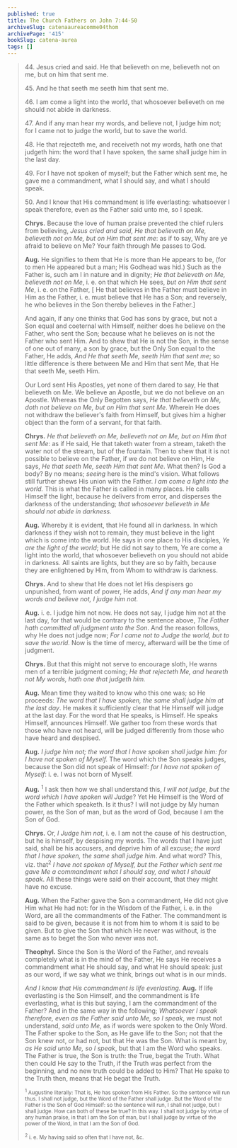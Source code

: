 ```yaml
---
published: true
title: The Church Fathers on John 7:44-50
archiveSlug: catenaaureacomme04thom
archivePage: '415'
bookSlug: catena-aurea
tags: []
---
```


> 44\. Jesus cried and said. He that believeth on me, believeth not on me, but on him that sent me.
>
> 45\. And he that seeth me seeth him that sent me.
>
> 46\. I am come a light into the world, that whosoever believeth on me should not abide in darkness.
>
> 47\. And if any man hear my words, and believe not, I judge him not; for I came not to judge the world, but to save the world.
>
> 48\. He that rejecteth me, and receiveth not my words, hath one that judgeth him: the word that I have spoken, the same shall judge him in the last day.
>
> 49\. For I have not spoken of myself; but the Father which sent me, he gave me a commandment, what I should say, and what I should speak.
>
> 50\. And I know that His commandment is life everlasting: whatsoever I speak therefore, even as the Father said unto me, so I speak.
>
> **Chrys.** Because the love of human praise prevented the chief rulers from believing, *Jesus cried and said, He that believeth on Me, believeth not on Me, but on Him that sent me*: as if to say, Why are ye afraid to believe on Me? Your faith through Me passes to God.
>
> **Aug.** He signifies to them that He is more than He appears to be, (for to men He appeared but a man; His Godhead was hid.) Such as the Father is, such am I in nature and in dignity; *He that believeth on Me, believeth not on Me*, i. e. on that which He sees, *but on Him that sent Me*, i. e. on the Father, [ He that believes in the Father must believe in Him as the Father, i. e. must believe that He has a Son; and reversely, he who believes in the Son thereby believes in the Father.]
>
> And again, if any one thinks that God has sons by grace, but not a Son equal and coeternal with Himself, neither does he believe on the Father, who sent the Son; because what he believes on is not the Father who sent Him. And to shew that He is not the Son, in the sense of one out of many, a son by grace, but the Only Son equal to the Father, He adds, *And He that seeth Me, seeth Him that sent me*; so little difference is there between Me and Him that sent Me, that He that seeth Me, seeth Him.
>
> Our Lord sent His Apostles, yet none of them dared to say, He that believeth on Me. We believe an Apostle, but we do not believe on an Apostle. Whereas the Only Begotten says, *He that believeth on Me, doth not believe on Me, but on Him that sent Me*. Wherein He does not withdraw the believer's faith from Himself, but gives him a higher object than the form of a servant, for that faith.
>
> **Chrys.** *He that believeth on Me, believeth not on Me, but on Him that sent Me*: as if He said, He that taketh
water from a stream, taketh the water not of the stream, but of the fountain. Then to shew that it is not possible to believe on the Father, if we do not believe on Him, He says, *He that seeth Me, seeth Him that sent Me*. What then? Is God a body? By no means; *seeing* here is the mind's vision. What follows still further shews His union with the Father. *I am come a light into the world.* This is what the Father is called in many places. He calls Himself the light, because he delivers from error, and disperses the darkness of the understanding; *that whosoever believeth in Me should not abide in darkness.*
>
> **Aug.** Whereby it is evident, that He found all in darkness. In which darkness if they wish not to remain, they must believe in the light which is come into the world. He says in one place to His disciples, *Ye are the light of the world*; but He did not say to them, Ye are come a light into the world, that whosoever believeth on you should not abide in darkness. All saints are lights, but they are so by faith, because they are enlightened by Him, from Whom to withdraw is darkness.
>
> **Chrys.** And to shew that He does not let His despisers go unpunished, from want of power, He adds, *And if any man hear my words and believe not, I judge him not.*
>
> **Aug.** i. e. I judge him not now. He does not say, I judge him not at the last day, for that would be contrary to the sentence above, *The Father hath committed all judgment unto the Son*. And the reason follows, why He does not judge now; *For I came not to Judge the world, but to save the world*. Now is the time of mercy, afterward will be the time of judgment.
>
> **Chrys.** But that this might not serve to encourage sloth, He warns men of a terrible judgment coming; *He that rejecteth Me, and heareth not My words, hath one that judgeth him.*
>
> **Aug.** Mean time they waited to know who this one was; so He proceeds: *The word that I have spoken, the same shall judge him at the last day*. He makes it sufficiently clear that He Himself will judge at the last day. For the word that He speaks, is Himself. He speaks Himself, announces Himself. We gather too from these words that those who have not heard, will be judged differently from those who have heard and despised.
>
> **Aug.** *I judge him not; the word that I have spoken shall judge him: for I have not spoken of Myself.* The word which the Son speaks judges, because the Son did not speak of Himself: *for I have not spoken of Myself*: i. e. I was not born of Myself.
>
> **Aug.** <sup>1</sup> I ask then how we shall understand this, *I will not judge, but the word which I have spoken will Judge*? Yet He Himself is the Word of the Father which speaketh. Is it thus? I will not judge by My human power, as the Son of man, but as the word of God, because I am the Son of God.
>
> **Chrys.** Or, *I Judge him not*, i. e. I am not the cause of his destruction, but he is himself, by despising my words. The words that I have just said, shall be his accusers, and deprive him of all excuse; *the word that I have spoken, the same shall judge him*. And what word? This, viz. that<sup>2</sup> *I have not spoken of Myself, but the Father which sent me gave Me a commandment what I should say, and what I should speak*. All these things were said on their account, that they might have no excuse.
>
> **Aug.** When the Father gave the Son a commandment, He did not give Him what He had not: for in the Wisdom of the Father, i. e. in the Word, are all the commandments of the Father. The commandment is said to be given, because it is not from him to whom it is said to be given. But to give the Son that which He never was without, is the same as to beget the Son who never was not.
>
> **Theophyl.** Since the Son is the Word of the Father, and reveals completely what is in the mind of the Father, He says He receives a commandment what He should say, and what He should speak: just as our word, if we say what we think, brings out what is in our minds.
>
> *And I know that His commandment is life everlasting.* **Aug.** If life everlasting is the Son Himself, and the commandment is life everlasting, what is this but saying, I am the commandment of the Father? And in the same way in the following; *Whatsoever I speak therefore, even as the Father said unto Me, so I speak*, we must not understand, *said unto Me*, as if words were spoken to the Only Word. The Father spoke to the Son, as He gave life to the Son; not that the Son knew not, or had not, but that He was the Son. What is meant by, *as He said unto Me, so I speak*, but that I am the Word who speaks. The Father is true, the Son is truth: the True, begat the Truth. What then could He say to the Truth, if the Truth was perfect from the beginning, and no new truth could be added to Him? That He spake to the Truth then, means that He begat the Truth.
>
> <small><sup>1</sup> Augustine literally: That is, He has spoken from His Father. So the sentence will run thus. I shall not judge, but the Word of the Father shall judge. But the Word of the Father is the Son of God Himself: so the sentence will run, I shall not judge, but I shall judge. How can both of these be true? In this way. I shall not judge by virtue of any human praise, in that I am the Son of man, but I shall judge by virtue of the power of the Word, in that I am the Son of God.</small>
>
> <small><sup>2</sup> i. e. My having said so often that I have not, &c.</small>
